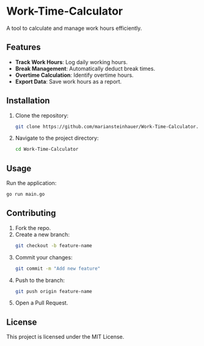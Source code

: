 # Work-Time-Calculator

A tool to calculate and manage work hours efficiently.

## Features
- **Track Work Hours**: Log daily working hours.
- **Break Management**: Automatically deduct break times.
- **Overtime Calculation**: Identify overtime hours.
- **Export Data**: Save work hours as a report.

## Installation
1. Clone the repository:
   ```sh
   git clone https://github.com/mariansteinhauer/Work-Time-Calculator.git
   ```
2. Navigate to the project directory:
   ```sh
   cd Work-Time-Calculator
   ```

## Usage
Run the application:
```sh
go run main.go
```

## Contributing
1. Fork the repo.
2. Create a new branch:
   ```sh
   git checkout -b feature-name
   ```
3. Commit your changes:
   ```sh
   git commit -m "Add new feature"
   ```
4. Push to the branch:
   ```sh
   git push origin feature-name
   ```
5. Open a Pull Request.

## License
This project is licensed under the MIT License.

